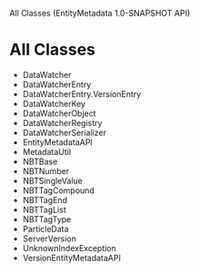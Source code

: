 All Classes (EntityMetadata 1.0-SNAPSHOT API)

# All Classes #

 *  DataWatcher
 *  DataWatcherEntry
 *  DataWatcherEntry.VersionEntry
 *  DataWatcherKey
 *  DataWatcherObject
 *  DataWatcherRegistry
 *  DataWatcherSerializer
 *  EntityMetadataAPI
 *  MetadataUtil
 *  NBTBase
 *  NBTNumber
 *  NBTSingleValue
 *  NBTTagCompound
 *  NBTTagEnd
 *  NBTTagList
 *  NBTTagType
 *  ParticleData
 *  ServerVersion
 *  UnknownIndexException
 *  VersionEntityMetadataAPI